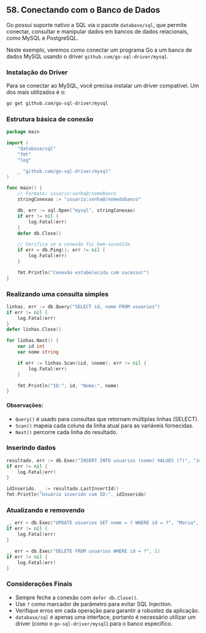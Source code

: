 ## 58. Conectando com o Banco de Dados

Go possui suporte nativo a SQL via o pacote `database/sql`, que permite conectar, consultar e manipular dados em bancos de dados relacionais, como MySQL e PostgreSQL.

Neste exemplo, veremos como conectar um programa Go a um banco de dados MySQL usando o driver `github.com/go-sql-driver/mysql`.

### Instalação do Driver

Para se conectar ao MySQL, você precisa instalar um driver compatível. Um dos mais utilizados é o:

```bash
go get github.com/go-sql-driver/mysql
```

### Estrutura básica de conexão

```go
package main

import (
	"database/sql"
	"fmt"
	"log"

	_ "github.com/go-sql-driver/mysql"
)

func main() {
	// Formato: usuario:senha@/nomeBanco
	stringConexao := "usuario:senha@/nomedobanco"

	db, err := sql.Open("mysql", stringConexao)
	if err != nil {
		log.Fatal(err)
	}
	defer db.Close()

	// Verifica se a conexão foi bem-sucedida
	if err = db.Ping(); err != nil {
		log.Fatal(err)
	}

	fmt.Println("Conexão estabelecida com sucesso!")
}
```

### Realizando uma consulta simples

```go
linhas, err := db.Query("SELECT id, nome FROM usuarios")
if err != nil {
	log.Fatal(err)
}
defer linhas.Close()

for linhas.Next() {
	var id int
	var nome string

	if err := linhas.Scan(&id, &nome); err != nil {
		log.Fatal(err)
	}

	fmt.Println("ID:", id, "Nome:", nome)
}
```

#### Observações:

- `Query()` é usado para consultas que retornam múltiplas linhas (SELECT).
- `Scan()` mapeia cada coluna da linha atual para as variáveis fornecidas.
- `Next()` percorre cada linha do resultado.

### Inserindo dados

```go
resultado, err := db.Exec("INSERT INTO usuarios (nome) VALUES (?)", "João")
if err != nil {
	log.Fatal(err)
}

idInserido, _ := resultado.LastInsertId()
fmt.Println("Usuário inserido com ID:", idInserido)
```

### Atualizando e removendo

```go
_, err = db.Exec("UPDATE usuarios SET nome = ? WHERE id = ?", "Maria", 1)
if err != nil {
	log.Fatal(err)
}

_, err = db.Exec("DELETE FROM usuarios WHERE id = ?", 1)
if err != nil {
	log.Fatal(err)
}
```

### Considerações Finais

- Sempre feche a conexão com `defer db.Close()`.
- Use `?` como marcador de parâmetro para evitar SQL Injection.
- Verifique erros em cada operação para garantir a robustez da aplicação.
- `database/sql` é apenas uma interface, portanto é necessário utilizar um driver (como o `go-sql-driver/mysql`) para o banco específico.
